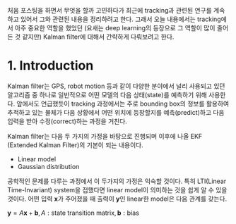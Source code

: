 처음 포스팅을 하면서 무엇을 할까 고민하다가 최근에 tracking과 관련된 연구를 계속하고 있어서 그와 관련된 내용을 정리하려고 한다. 그래서 오늘 내용에서는 tracking에서 아주 중요한 역할을 했었던 (요새는 deep learning의 등장으로 그 역할이 많이 줄어든 것 같지만) Kalman filter에 대해서 간략하게 다뤄보려고 한다.

# 1. Introduction

Kalman filter는 GPS, robot motion 등과 같이 다양한 분야에서 널리 사용되고 있던 알고리즘 중 하나로 일반적으로 어떤 모델의 다음 상태(state)를 예측하기 위해 사용한다. 앞에서도 언급했듯이 tracking 과정에서는 주로 bounding box의 정보를 활용하여 추적하고 있는 물체가 다음 상황에서 어떤 위치에 등장할지를 예측(predict)하고 다음 입력을 받아 수정(correct)하는 과정을 거친다.

Kalman filter는 다음 두 가지의 가정을 바탕으로 진행되며 이후에 나올 EKF (Extended Kalman Filter)의 기본이 되는 내용이다.

* Linear model
* Gaussian distribution

공학적인 문제를 다루는 과정에서 이 두가지의 가정은 익숙할 것이다. 특히 LTI(Linear Time-Invariant) system을 접했다면 linear model이 의미하는 것을 쉽게 알 수 있을 것이다. 어떤 입력 $\mathbf{x}$가 주어졌을 때 출력이 $\mathbf{y}$인 linear한 model은 다음 관계를 갖는다.

$\mathbf{y} = A\mathbf{x}+\mathbf{b}, A:\text{state transition matrix}, \mathbf{b}: \text{bias}$
